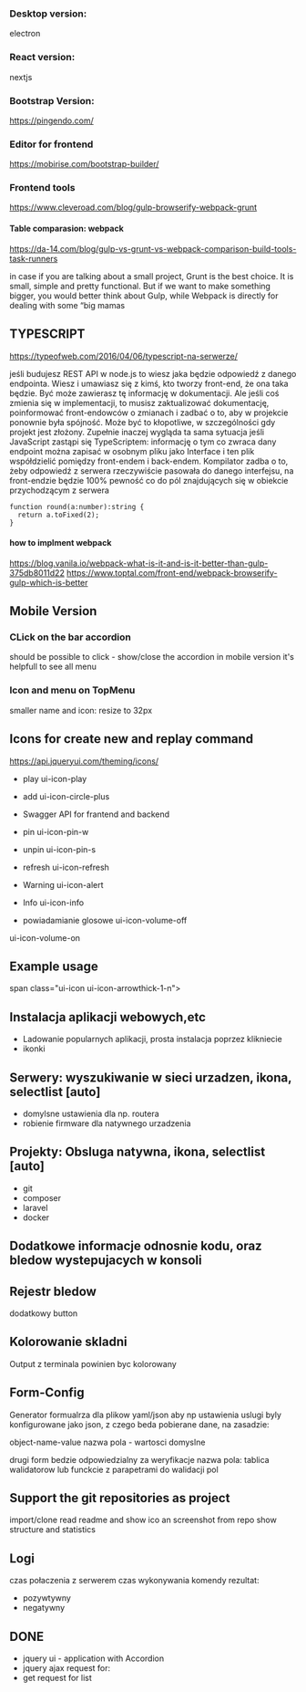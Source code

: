 ### Desktop version:
electron

### React version:
nextjs

### Bootstrap Version:

https://pingendo.com/

### Editor for frontend

https://mobirise.com/bootstrap-builder/


### Frontend tools
https://www.cleveroad.com/blog/gulp-browserify-webpack-grunt

#### Table comparasion: webpack

https://da-14.com/blog/gulp-vs-grunt-vs-webpack-comparison-build-tools-task-runners

in case if you are talking about a small project, Grunt is the best choice. It is small, simple and pretty functional. But if we want to make something bigger, you would better think about Gulp, while Webpack is directly for dealing with some “big mamas

## TYPESCRIPT
https://typeofweb.com/2016/04/06/typescript-na-serwerze/

jeśli budujesz REST API w node.js to wiesz jaka będzie odpowiedź z danego endpointa. Wiesz i umawiasz się z kimś, kto tworzy front-end, że ona taka będzie. Być może zawierasz tę informację w dokumentacji. Ale jeśli coś zmienia się w implementacji, to musisz zaktualizować dokumentację, poinformować front-endowców o zmianach i zadbać o to, aby w projekcie ponownie była spójność. Może być to kłopotliwe, w szczególności gdy projekt jest złożony. Zupełnie inaczej wygląda ta sama sytuacja jeśli JavaScript zastąpi się TypeScriptem: informację o tym co zwraca dany endpoint można zapisać w osobnym pliku jako Interface i ten plik współdzielić pomiędzy front-endem i back-endem. Kompilator zadba o to, żeby odpowiedź z serwera rzeczywiście pasowała do danego interfejsu, na front-endzie będzie 100% pewność co do pól znajdujących się w obiekcie przychodzącym z serwera

    function round(a:number):string {  
      return a.toFixed(2);
    }


#### how to implment webpack
https://blog.vanila.io/webpack-what-is-it-and-is-it-better-than-gulp-375db8011d22
https://www.toptal.com/front-end/webpack-browserify-gulp-which-is-better


## Mobile Version
### CLick on the bar accordion
should be possible to click - show/close the accordion
in mobile version it's helpfull to see all menu
### Icon and menu on TopMenu
smaller name and icon: resize to 32px

## Icons for create new and replay command
https://api.jqueryui.com/theming/icons/
- play ui-icon-play 
- add 
ui-icon-circle-plus

- Swagger API for frantend and backend

- pin
ui-icon-pin-w

- unpin
ui-icon-pin-s 

- refresh
ui-icon-refresh

- Warning
ui-icon-alert
  
- Info
ui-icon-info 

- powiadamianie glosowe
ui-icon-volume-off

ui-icon-volume-on 


## Example usage
span class="ui-icon ui-icon-arrowthick-1-n"></span>

## Instalacja aplikacji webowych,etc
+ Ladowanie popularnych aplikacji, prosta instalacja poprzez klikniecie
+ ikonki

## Serwery: wyszukiwanie w sieci urzadzen, ikona, selectlist [auto]
+ domylsne ustawienia dla np. routera
+ robienie firmware dla natywnego urzadzenia


## Projekty: Obsluga natywna, ikona, selectlist [auto]
+ git
+ composer
+ laravel
+ docker

## Dodatkowe informacje odnosnie kodu, oraz bledow wystepujacych w konsoli

## Rejestr bledow
dodatkowy button

## Kolorowanie skladni
Output z terminala powinien byc kolorowany

## Form-Config
Generator formualrza dla plikow yaml/json
aby np ustawienia uslugi byly konfigurowane jako json, z czego beda pobierane dane, na zasadzie:

  object-name-value
  nazwa pola - wartosci domyslne
  
  drugi form bedzie odpowiedzialny za weryfikacje
  nazwa pola: tablica walidatorow lub funckcie z parapetrami do walidacji pol
  
  
## Support the git repositories as project
import/clone
read readme and show ico an screenshot from repo
show structure and statistics

## Logi
czas połaczenia z serwerem
czas wykonywania komendy
rezultat: 
+ pozywtywny
+ negatywny

## DONE
+ jquery ui - application with Accordion
+ jquery ajax request for:
+ get request for list
